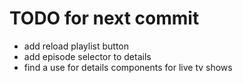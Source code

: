 # TODO for next commit

- add reload playlist button
- add episode selector to details
- find a use for details components for live tv shows
